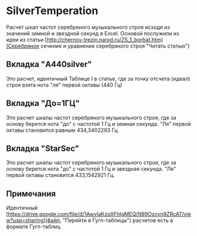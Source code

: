 # SilverTemperation
Расчет шкал частот серебряного музыкального строя исходя из значений земной и звездной секунд в Excel.
Основой послужили из идеи из статьи [http://chernov-trezin.narod.ru/ZS_1_borbat.htm](Серебряное сечение и уравнение серебряного строя "Читать статью")

## Вкладка "A440silver"
Это расчет, идентичный Таблице I в статье, где за точку отсчета (идеал) строя взята нота "ля" первой октавы (440 Гц)

## Вкладка "До=1ГЦ"
Это расчет шкалы частот серебряного музыкального строя, где за основу берется нота "до" с частотой 1 Гц и земная секунда. "Ля" первой октавы становится равным 434,3402293 Гц.

## Вкладка "StarSec"
Это расчет шкалы частот серебряного музыкального строя, где за основу берется нота "до" с частотой 1 Гц и звездная секунда. "Ля" первой октавы становится 433,1542921 Гц.

## Примечания
Идентичный [https://drive.google.com/file/d/1AwvIaKzoXFhIgMEQi1tB9Ozcyn9ZRcAT/view?usp=sharing](файл, "Перейти в Гугл-таблицы") расчетов есть в формате Гугл-таблиц
